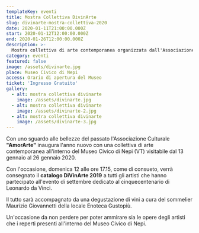 ```yaml
---
templateKey: eventi
title: Mostra Collettiva DivinArte
slug: divinarte-mostra-collettiva-2020
date: 2020-01-11T21:00:00.000Z
start: 2020-01-12T12:00:00.000Z
end: 2020-01-26T12:00:00.000Z
description: >-
  Mostra collettiva di arte contemporanea organizzata dall'Associazione Culturale "AmorArte" e consegna del catalogo DivinArte 2019 dedicato all'evento del settembre 2019
category: eventi
featured: false
image: /assets/divinarte.jpg
place: Museo Civico di Nepi
access: Orario di apertura del Museo
ticket: 'Ingresso Gratuito'
gallery:
  - alt: mostra collettiva divinarte
    image: /assets/divinarte.jpg
  - alt: mostra collettiva divinarte
    image: /assets/divinarte-2.jpg
  - alt: mostra collettiva divinarte
    image: /assets/divinarte-3.jpg
---
```

Con uno sguardo alle bellezze del passato l'Associazione Culturale **"AmorArte"** inaugura l'anno nuovo con una collettiva di arte contemporanea all'interno del Museo Civico di Nepi (VT) visitabile dal 13 gennaio al 26 gennaio 2020.

Con l'occasione, domenica 12 alle ore 17.15, come di consueto, verrà consegnato il **catalogo DiVinArte 2019** a tutti gli artisti che hanno partecipato all'evento di settembre dedicato al cinquecentenario di Leonardo da Vinci.

Il tutto sarà accompagnato da una degustazione di vini a cura del sommelier Maurizio Giovannetti della locale Enoteca Gustopiù.

Un'occasione da non perdere per poter ammirare sia le opere degli artisti che i reperti presenti all'interno del Museo Civico di Nepi.

